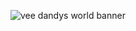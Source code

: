 ![vee dandys world banner](https://github.com/user-attachments/assets/a56c70cb-c5ea-4019-ac27-2c5bc930246c)
